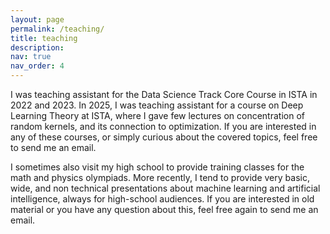 ```yaml
---
layout: page
permalink: /teaching/
title: teaching
description:
nav: true
nav_order: 4
---
```


I was teaching assistant for the Data Science Track Core Course in ISTA in 2022 and 2023. In 2025, I was teaching assistant for a course on Deep Learning Theory at ISTA, where I gave few lectures on concentration of random kernels, and its connection to optimization. If you are interested in any of these courses, or simply curious about the covered topics, feel free to send me an email.

I sometimes also visit my high school to provide training classes for the math and physics olympiads. More recently, I tend to provide very basic, wide, and non technical presentations about machine learning and artificial intelligence, always for high-school audiences. If you are interested in old material or you have any question about this, feel free again to send me an email.
